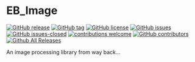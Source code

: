 # EB_Image

<!---
[![start with why](https://img.shields.io/badge/start%20with-why%3F-brightgreen.svg?style=flat)](http://www.ted.com/talks/simon_sinek_how_great_leaders_inspire_action)
--->
[![GitHub release](https://img.shields.io/github/release/elbosso/EB_Image/all.svg?maxAge=1)](https://GitHub.com/elbosso/EB_Image/releases/)
[![GitHub tag](https://img.shields.io/github/tag/elbosso/EB_Image.svg)](https://GitHub.com/elbosso/EB_Image/tags/)
[![GitHub license](https://img.shields.io/github/license/elbosso/EB_Image.svg)](https://github.com/elbosso/EB_Image/blob/master/LICENSE)
[![GitHub issues](https://img.shields.io/github/issues/elbosso/EB_Image.svg)](https://GitHub.com/elbosso/EB_Image/issues/)
[![GitHub issues-closed](https://img.shields.io/github/issues-closed/elbosso/EB_Image.svg)](https://GitHub.com/elbosso/EB_Image/issues?q=is%3Aissue+is%3Aclosed)
[![contributions welcome](https://img.shields.io/badge/contributions-welcome-brightgreen.svg?style=flat)](https://github.com/elbosso/EB_Image/issues)
[![GitHub contributors](https://img.shields.io/github/contributors/elbosso/EB_Image.svg)](https://GitHub.com/elbosso/EB_Image/graphs/contributors/)
[![Github All Releases](https://img.shields.io/github/downloads/elbosso/EB_Image/total.svg)](https://github.com/elbosso/EB_Image)

An image processing library from way back...

